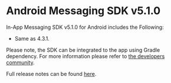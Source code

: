 # Android Messaging SDK v5.1.0

In-App Messaging SDK v5.1.0 for Android includes the Following:
* Same as 4.3.1.

Please note, the SDK can be integrated to the app using Gradle dependency. For more information please refer to [the developers community](https://developers.liveperson.com/android-quickstart.html).

Full release notes can be found [here](https://developers.liveperson.com/mobile-app-messaging-sdk-for-android-latest-release-notes.html).
